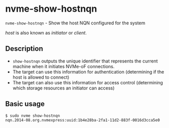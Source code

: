 # nvme-show-hostnqn

`nvme-show-hostnqn` - Show the host NQN configured for the system

*host* is also known as *initiator* or *client*.

## Description
- `show-hostnqn` outputs the unique identifier that represents the current machine when it initiates NVMe-oF connections.
- The target can use this information for authentication (determining if the host is allowed to connect)
- The target can also use this information for access control (determining which storage resources an initiator can access)

## Basic usage
```bash
$ sudo nvme show-hostnqn
nqn.2014-08.org.nvmexpress:uuid:1b4e28ba-2fa1-11d2-883f-0016d3cca5e0
```
